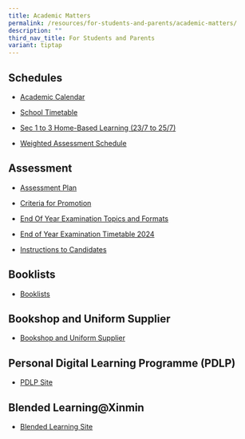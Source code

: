 ```yaml
---
title: Academic Matters
permalink: /resources/for-students-and-parents/academic-matters/
description: ""
third_nav_title: For Students and Parents
variant: tiptap
---
```

<h2>Schedules</h2>
<ul data-tight="true" class="tight">
<li>
<p><a href="https://calendar.google.com/calendar/u/0/embed?src=c_k7p87vuspth3eedj4n2mair55g@group.calendar.google.com&amp;ctz=Asia/Singapore" rel="noopener noreferrer nofollow" target="_blank">Academic Calendar</a>
</p>
</li>
<li>
<p><a href="/resources/students/timetables/school-timetable/" rel="noopener noreferrer nofollow" target="_blank">School Timetable</a>
</p>
</li>
<li>
<p><a href="https://docs.google.com/spreadsheets/d/1Wnx1Hn9S9AAb_9xHo3k5yKKwE2uN4KVBRcrRYNgxjsI/edit?gid=2112711109#gid=2112711109" rel="noopener noreferrer nofollow" target="_blank">Sec 1 to 3 Home-Based Learning (23/7 to 25/7)</a>
</p>
</li>
<li>
<p><a href="https://docs.google.com/spreadsheets/d/1zCTEhBie9RnReL50NgGRnai1IBsTmHFR_FpSUDCeTk8/edit?usp=sharing" rel="noopener noreferrer nofollow" target="_blank">Weighted Assessment Schedule</a>
</p>
</li>
</ul>
<h2>Assessment</h2>
<ul data-tight="true" class="tight">
<li>
<p><a href="/resources/students/assessment/assessment-plan/" rel="noopener noreferrer nofollow" target="_blank">Assessment Plan</a>
</p>
</li>
<li>
<p><a href="/resources/students/assessment/criteria-for-promotion/" rel="noopener noreferrer nofollow" target="_blank">Criteria for Promotion</a>
</p>
</li>
<li>
<p><a href="/resources/students/assessment/end-of-year-examination-topics-and-formats/" rel="noopener noreferrer nofollow" target="_blank">End Of Year Examination Topics and Formats</a>
</p>
</li>
<li>
<p><a href="https://www.xinminsec.moe.edu.sg/end-of-year-examination-timetable-2024/" rel="noopener nofollow" target="_blank">End of Year Examination Timetable 2024</a>
</p>
</li>
<li>
<p><a href="/resources/students/assessment/instructions-to-candidates/" rel="noopener noreferrer nofollow" target="_blank">Instructions to Candidates</a>
</p>
</li>
</ul>
<h2>Booklists</h2>
<ul data-tight="true" class="tight">
<li>
<p><a href="/resources/students/school-resources/booklists/" rel="noopener noreferrer nofollow" target="_blank">Booklists</a>
</p>
</li>
</ul>
<h2>Bookshop and Uniform Supplier</h2>
<ul data-tight="true" class="tight">
<li>
<p><a href="/resources/students/school-resources/bookshop-and-uniform-suppliers/" rel="noopener noreferrer nofollow" target="_blank">Bookshop and Uniform Supplier</a>
</p>
</li>
</ul>
<h2>Personal Digital Learning Programme (PDLP)</h2>
<ul data-tight="true" class="tight">
<li>
<p><a href="https://sites.google.com/xinminss.edu.sg/ndlpxmss/ndlpxinmin" rel="noopener noreferrer nofollow" target="_blank">PDLP Site</a>
</p>
</li>
</ul>
<h2>Blended Learning@Xinmin</h2>
<ul data-tight="true" class="tight">
<li>
<p><a href="https://sites.google.com/xinminss.edu.sg/blendedlearningxms/home?authuser=1" rel="noopener noreferrer nofollow" target="_blank">Blended Learning Site</a>
</p>
</li>
</ul>
<p></p>